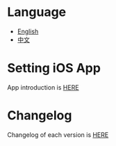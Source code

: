 # Language
* [English](https://github.com/iwantavnow/Setting.App-iOS/blob/master/README.md)
* [中文](https://github.com/iwantavnow/Setting.App-iOS/blob/master/README_zh.md)

# Setting iOS App
App introduction is [HERE](https://github.com/iwantavnow/avtv)

# Changelog
Changelog of each version is [HERE](https://github.com/iwantavnow/Setting.App-iOS/releases)